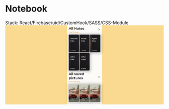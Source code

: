 # Notebook

Stack: React/Firebase/uid/CustomHook/SASS/CSS-Module
![alt text](screen.png 'Notebook')
